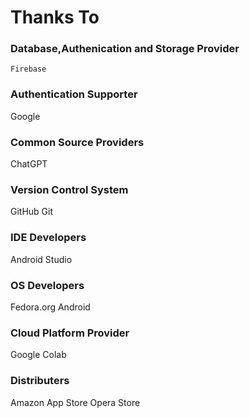 # Thanks To

### Database,Authenication and Storage Provider
    Firebase

### Authentication Supporter
   Google 

### Common Source Providers 
   ChatGPT 

### Version Control System
   GitHub 
   Git 

### IDE Developers
   Android Studio

### OS Developers 
   Fedora.org 
   Android

### Cloud Platform Provider
   Google Colab

### Distributers
   Amazon App Store
   Opera Store
